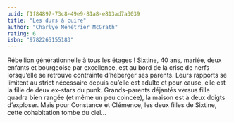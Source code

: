 ```yaml
---
uuid: f1f84897-73c8-49e9-81a8-e813ad7a3039
title: "Les durs à cuire"
author: "Charlye Ménétrier McGrath"
rating: 6
isbn: "9782265155183"
---
```


Rébellion générationnelle à tous les étages !
Sixtine, 40 ans, mariée, deux enfants et bourgeoise par excellence, est au bord de la crise de nerfs lorsqu’elle se retrouve contrainte d’héberger ses parents. Leurs rapports se limitent au strict nécessaire depuis qu’elle est adulte et pour cause, elle est la fille de deux ex-stars du punk. Grands-parents déjantés versus fille quadra bien rangée (et même un peu coincée), la maison est à deux doigts d’exploser. Mais pour Constance et Clémence, les deux filles de Sixtine, cette cohabitation tombe du ciel…